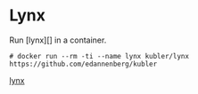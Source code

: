 # Lynx

Run [lynx][] in a container.

```
# docker run --rm -ti --name lynx kubler/lynx  https://github.com/edannenberg/kubler
```
[lynx](https://en.wikipedia.org/wiki/Lynx_(web_browser))
